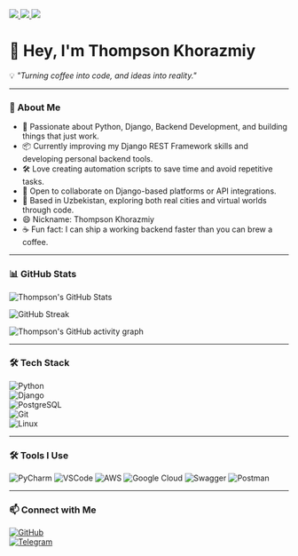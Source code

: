 <a href="mailto:asilbek.rajabov.official@gmail.com" target="_blank">
  <img src="https://img.shields.io/badge/mail-%230077B5.svg?&style=for-the-badge&logo=gmail&logoColor=white" />
</a>
<a href="https://leetcode.com/u/ThompsonShelll/" target="_blank">
  <img src="https://img.shields.io/badge/LeetCode-FFA116?style=for-the-badge&logo=LeetCode&logoColor=black">
</a>
<a href="https://x.com/Backspa56553138" target="_blank">
  <img src="https://img.shields.io/badge/Twitter-1DA1F2?style=for-the-badge&logo=twitter&logoColor=white">
</a>

# 👋 Hey, I'm Thompson Khorazmiy  

💡 _"Turning coffee into code, and ideas into reality."_  

---

### 🚀 About Me
- 🐍 Passionate about Python, Django, Backend Development, and building things that just work.
- 📦 Currently improving my Django REST Framework skills and developing personal backend tools.
- 🛠 Love creating automation scripts to save time and avoid repetitive tasks.
- 🤝 Open to collaborate on Django-based platforms or API integrations.
- 📍 Based in Uzbekistan, exploring both real cities and virtual worlds through code.
- 😄 Nickname: Thompson Khorazmiy
- ☕️ Fun fact: I can ship a working backend faster than you can brew a coffee.

---

### 📊 GitHub Stats

![Thompson's GitHub Stats](https://github-readme-stats.vercel.app/api?username=ThompsonShell&show_icons=true&theme=tokyonight)  

![GitHub Streak](https://streak-stats.demolab.com?user=ThompsonShell&theme=tokyonight&hide_border=true)

![Thompson's GitHub activity graph](https://github-readme-activity-graph.vercel.app/graph?username=ThompsonShell&theme=tokyo-night)

---

### 🛠 Tech Stack
![Python](https://img.shields.io/badge/Python-3776AB?style=for-the-badge&logo=python&logoColor=white)  
![Django](https://img.shields.io/badge/Django-092E20?style=for-the-badge&logo=django&logoColor=white)  
![PostgreSQL](https://img.shields.io/badge/PostgreSQL-316192?style=for-the-badge&logo=postgresql&logoColor=white)  
![Git](https://img.shields.io/badge/Git-F05032?style=for-the-badge&logo=git&logoColor=white)  
![Linux](https://img.shields.io/badge/Linux-FCC624?style=for-the-badge&logo=linux&logoColor=black)  

---

### 🛠 Tools I Use
![PyCharm](https://img.shields.io/badge/PyCharm-000000.svg?&style=for-the-badge&logo=PyCharm&logoColor=white)
![VSCode](https://img.shields.io/badge/VSCode-0078D4?style=for-the-badge&logo=visual%20studio%20code&logoColor=white)
![AWS](https://img.shields.io/badge/AWS-232F3E?style=for-the-badge&logo=amazon-aws&logoColor=white)
![Google Cloud](https://img.shields.io/badge/Google_Cloud-4285F4?style=for-the-badge&logo=google-cloud&logoColor=white)
![Swagger](https://img.shields.io/badge/Swagger-85EA2D?style=for-the-badge&logo=Swagger&logoColor=white)
![Postman](https://img.shields.io/badge/Postman-FF6C37?style=for-the-badge&logo=Postman&logoColor=white)

---

### 📫 Connect with Me
[![GitHub](https://img.shields.io/badge/GitHub-181717?style=for-the-badge&logo=github&logoColor=white)](https://github.com/ThompsonShell)  
[![Telegram](https://img.shields.io/badge/Telegram-26A5E4?style=for-the-badge&logo=telegram&logoColor=white)](https://t.me/YOUR_TELEGRAM)  

